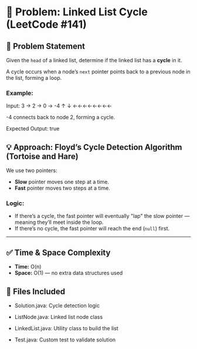 # 🧩 Problem: Linked List Cycle (LeetCode #141)

## 📝 Problem Statement

Given the `head` of a linked list, determine if the linked list has a **cycle** in it.

A cycle occurs when a node’s `next` pointer points back to a previous node in the list, forming a loop.

### Example:       
 Input: 3 → 2 → 0 → -4
             ↑      ↓
             ←←←←←←←←

-4 connects back to node 2, forming a cycle.

      
  
                 
                 
                

Expected Output: true



## 💡 Approach: Floyd’s Cycle Detection Algorithm (Tortoise and Hare)

We use two pointers:
- **Slow** pointer moves one step at a time.
- **Fast** pointer moves two steps at a time.

### Logic:
- If there’s a cycle, the fast pointer will eventually "lap" the slow pointer — meaning they’ll meet inside the loop.
- If there’s no cycle, the fast pointer will reach the end (`null`) first.

---

## ✅ Time & Space Complexity

- **Time:** O(n)  
- **Space:** O(1) — no extra data structures used


## 📁 Files Included
 - Solution.java: Cycle detection logic

 -  ListNode.java: Linked list node class

 - LinkedList.java: Utility class to build the list

 - Test.java: Custom test to validate solution

